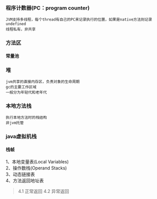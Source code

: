 ### 程序计数器(PC：program counter)
```
JVM支持多线程，每个thread有自己的PC来记录执行的位置，如果是native方法则记录undefined   
线程私有，非共享
```
### 方法区
#### 常量池
### 堆
```
jvm共享的直接内存区，负责对象的生命周期   
gc的主要工作区域   
一般分为年轻代和老年代   
```
### 本地方法栈
```
执行本地方法时的栈结构   
非jvm托管
```
### java虚拟机栈
#### 栈帧
1、本地变量表(Local Variables)   
2、操作数栈(Operand Stacks)   
3、动态链接表   
4、方法返回地址表   
> 4.1 正常返回
> 4.2 异常返回
